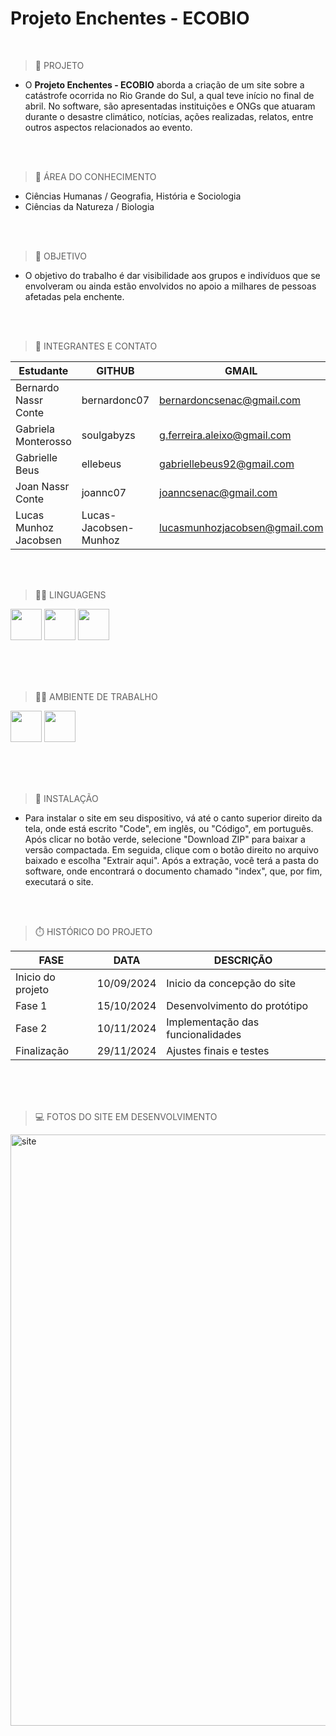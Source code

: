 ### <h1>Projeto Enchentes - ECOBIO</h1> 
<br>

> 📂 PROJETO

+ O **Projeto Enchentes - ECOBIO** aborda a criação de um site sobre a catástrofe ocorrida no Rio Grande do Sul, a qual teve início no final de abril. No software, são apresentadas instituições e ONGs que atuaram durante o desastre climático, notícias, ações realizadas, relatos, entre outros aspectos relacionados ao evento.

<br><br>

> 📖 ÁREA DO CONHECIMENTO
+ Ciências Humanas / Geografia, História e Sociologia
+ Ciências da Natureza / Biologia
  
<br><br>

 > 🎯 OBJETIVO

 + O objetivo do trabalho é dar visibilidade aos grupos e indivíduos que se envolveram ou ainda estão envolvidos no apoio a milhares de pessoas afetadas pela enchente.


<br><br>


> 👥 INTEGRANTES E CONTATO 

| Estudante             | GITHUB                 | GMAIL                             |
| --------------------  |------------------------|-----------------------------------|
| Bernardo Nassr Conte  | bernardonc07           | bernardoncsenac@gmail.com         |
| Gabriela Monterosso   | soulgabyzs             | g.ferreira.aleixo@gmail.com       |
| Gabrielle Beus        | ellebeus               | gabriellebeus92@gmail.com         |
| Joan Nassr Conte      | joannc07               | joanncsenac@gmail.com             |
| Lucas Munhoz Jacobsen | Lucas-Jacobsen-Munhoz  | lucasmunhozjacobsen@gmail.com     |

<br><br>

> 👨‍💻 LINGUAGENS

<div - display = "Inline">
<link rel="stylesheet" type='text/css' href="https://cdn.jsdelivr.net/gh/devicons/devicon@latest/devicon.min.css" />

<img witdh = '50' height = '50' src="https://cdn.jsdelivr.net/gh/devicons/devicon@latest/icons/css3/css3-original.svg" />

<link rel="stylesheet" type='text/css' href="https://cdn.jsdelivr.net/gh/devicons/devicon@latest/devicon.min.css" />

<img width = '50' height = '50' src="https://cdn.jsdelivr.net/gh/devicons/devicon@latest/icons/html5/html5-original.svg" />
          
<link rel="stylesheet" type='text/css' href="https://cdn.jsdelivr.net/gh/devicons/devicon@latest/devicon.min.css" />

<img width = '50' height = '50' src="https://cdn.jsdelivr.net/gh/devicons/devicon@latest/icons/javascript/javascript-original.svg" />

<br><br><br>



> 👨‍💼 AMBIENTE DE TRABALHO

<link rel="stylesheet" type='text/css' href="https://cdn.jsdelivr.net/gh/devicons/devicon@latest/devicon.min.css" />


<img witdh = "50" height = "50" src="https://cdn.jsdelivr.net/gh/devicons/devicon@latest/icons/github/github-original.svg" />


<link rel="stylesheet" type='text/css' href="https://cdn.jsdelivr.net/gh/devicons/devicon@latest/devicon.min.css" />


<img witdh = "50" height = "50" src="https://cdn.jsdelivr.net/gh/devicons/devicon@latest/icons/vscode/vscode-original.svg" />
          
          
          
          

<br><br><br>


> 💾 INSTALAÇÃO

+ Para instalar o site em seu dispositivo, vá até o canto superior direito da tela, onde está escrito "Code", em inglês, ou "Código", em português. Após clicar no botão verde, selecione "Download ZIP" para baixar a versão compactada. Em seguida, clique com o botão direito no arquivo baixado e escolha "Extrair aqui". Após a extração, você terá a pasta do software, onde encontrará o documento chamado "index", que, por fim, executará o site.

<br><br>

> ⏱️ HISTÓRICO DO PROJETO

| FASE                | DATA       | DESCRIÇÃO                         |
| ------------------- |------------|-----------------------------------|
| Inicio do projeto   | 10/09/2024 | Inicio da concepção do site       |
| Fase 1              | 15/10/2024 | Desenvolvimento do protótipo      |
| Fase 2              | 10/11/2024 | Implementação das funcionalidades |
| Finalização         | 29/11/2024 | Ajustes finais e testes           |

<br><br><br>

> 💻 FOTOS DO SITE EM DESENVOLVIMENTO

<img width="946" alt="site" src="https://github.com/user-attachments/assets/0f67041f-9a31-493c-b64c-39e6f82db519">

